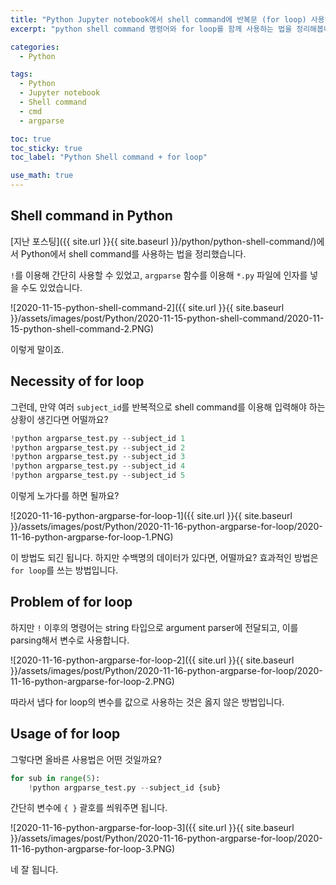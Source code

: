 ```yaml
---
title: "Python Jupyter notebook에서 shell command에 반복문 (for loop) 사용하는 법"
excerpt: "python shell command 명령어와 for loop를 함께 사용하는 법을 정리해봅니다"

categories:
  - Python

tags:
  - Python
  - Jupyter notebook
  - Shell command
  - cmd
  - argparse

toc: true
toc_sticky: true
toc_label: "Python Shell command + for loop"

use_math: true
---
```


## Shell command in Python

[지난 포스팅]({{ site.url }}{{ site.baseurl }}/python/python-shell-command/)에서 Python에서 shell command를 사용하는 법을 정리했습니다.

`!`를 이용해 간단히 사용할 수 있었고, `argparse` 함수를 이용해 `*.py` 파일에 인자를 넣을 수도 있었습니다.

![2020-11-15-python-shell-command-2]({{ site.url }}{{ site.baseurl }}/assets/images/post/Python/2020-11-15-python-shell-command/2020-11-15-python-shell-command-2.PNG)

이렇게 말이죠.

## Necessity of for loop

그런데, 만약 여러 `subject_id`를 반복적으로 shell command를 이용해 입력해야 하는 상황이 생긴다면 어떨까요?

```python
!python argparse_test.py --subject_id 1
!python argparse_test.py --subject_id 2
!python argparse_test.py --subject_id 3
!python argparse_test.py --subject_id 4
!python argparse_test.py --subject_id 5
```

이렇게 노가다를 하면 될까요?

![2020-11-16-python-argparse-for-loop-1]({{ site.url }}{{ site.baseurl }}/assets/images/post/Python/2020-11-16-python-argparse-for-loop/2020-11-16-python-argparse-for-loop-1.PNG)

이 방법도 되긴 됩니다. 하지만 수백명의 데이터가 있다면, 어떨까요? 효과적인 방법은 `for loop`를 쓰는 방법입니다.

## Problem of for loop

하지만 `!` 이후의 명령어는 string 타입으로 argument parser에 전달되고, 이를 parsing해서 변수로 사용합니다.

![2020-11-16-python-argparse-for-loop-2]({{ site.url }}{{ site.baseurl }}/assets/images/post/Python/2020-11-16-python-argparse-for-loop/2020-11-16-python-argparse-for-loop-2.PNG)

따라서 냅다 for loop의 변수를 값으로 사용하는 것은 옳지 않은 방법입니다.

## Usage of for loop

그렇다면 올바른 사용법은 어떤 것일까요?

```python
for sub in range(5):
    !python argparse_test.py --subject_id {sub}
```

간단히 변수에 `{ }` 괄호를 씌워주면 됩니다.

![2020-11-16-python-argparse-for-loop-3]({{ site.url }}{{ site.baseurl }}/assets/images/post/Python/2020-11-16-python-argparse-for-loop/2020-11-16-python-argparse-for-loop-3.PNG)

네 잘 됩니다.
